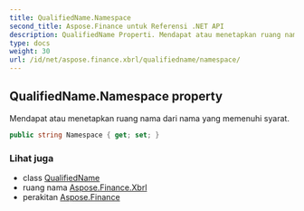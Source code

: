```yaml
---
title: QualifiedName.Namespace
second_title: Aspose.Finance untuk Referensi .NET API
description: QualifiedName Properti. Mendapat atau menetapkan ruang nama dari nama yang memenuhi syarat.
type: docs
weight: 30
url: /id/net/aspose.finance.xbrl/qualifiedname/namespace/
---
```

## QualifiedName.Namespace property

Mendapat atau menetapkan ruang nama dari nama yang memenuhi syarat.

```csharp
public string Namespace { get; set; }
```

### Lihat juga

* class [QualifiedName](../)
* ruang nama [Aspose.Finance.Xbrl](../../qualifiedname/)
* perakitan [Aspose.Finance](../../../)


